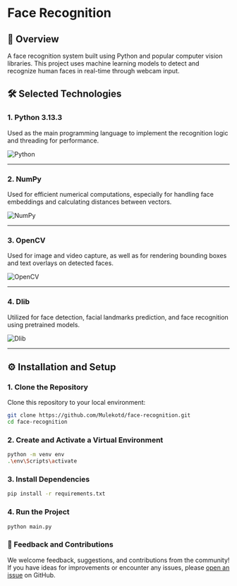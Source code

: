 # Face Recognition

## 📌 Overview

A face recognition system built using Python and popular computer vision libraries. This project uses machine learning models to detect and recognize human faces in real-time through webcam input.

## 🛠️ Selected Technologies

### 1. Python 3.13.3

Used as the main programming language to implement the recognition logic and threading for performance.

![Python](https://images.icon-icons.com/2699/PNG/512/python_logo_icon_168886.png)

---

### 2. NumPy

Used for efficient numerical computations, especially for handling face embeddings and calculating distances between vectors.

![NumPy](https://neuraspike.com/wp-content/uploads/2020/11/thumbnail_numpy_tutorial_logo-neuraspike.png.png)

---

### 3. OpenCV

Used for image and video capture, as well as for rendering bounding boxes and text overlays on detected faces.

![OpenCV](https://static-00.iconduck.com/assets.00/opencv-icon-414x512-d2gfjzmg.png)

---

### 4. Dlib

Utilized for face detection, facial landmarks prediction, and face recognition using pretrained models.

![Dlib](https://upload.wikimedia.org/wikipedia/en/d/d9/Dlib_c%2B%2B_library_logo.png)

---

## ⚙️ Installation and Setup

### 1. Clone the Repository

Clone this repository to your local environment:

```bash
git clone https://github.com/Mulekotd/face-recognition.git
cd face-recognition
```

### 2. Create and Activate a Virtual Environment

```bash
python -m venv env
.\env\Scripts\activate
```

### 3. Install Dependencies

```bash
pip install -r requirements.txt
```

### 4. Run the Project

```bash
python main.py
```

### 🤝 Feedback and Contributions
We welcome feedback, suggestions, and contributions from the community!
If you have ideas for improvements or encounter any issues, please [open an issue](https://github.com/Mulekotd/face-recognition/issues) on GitHub.
